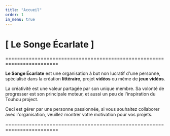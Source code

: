 ```yaml
---
title: "Accueil"
order: 1
in_menu: true
---
```

# [ Le Songe Écarlate ]
========================================================================

**Le Songe Écarlate** est une organisation à but non lucratif d'une personne, spécialisé dans la création **littéraire**, projet **vidéos** ou même de **jeux vidéos**.

La créativité est une valeur partagée par son unique membre. Sa volonté de progresser est son principale moteur, et aussi un peu de l'inspiration du Touhou project.

Ceci est gérer par une personne passionnée, si vous souhaitez collaborer avec l'organisation, veuillez montrer votre motivation pour vos projets.

======================================================================== 